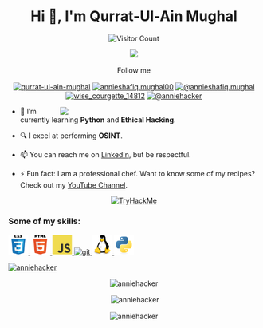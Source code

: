 

<h1 align="center">Hi 👋, I'm Qurrat-Ul-Ain Mughal </h1>

<div align=center>

![Visitor Count](https://profile-counter.glitch.me/{anniehacker}/count.svg)



<!-- banner -->
<img src="./assets/low_git_banner.gif">



<p align="center">
    <span >Follow me</span>
  </p>

<!-- Social media links -->



<a href="https://www.linkedin.com/in/qurrat-ul-ain-mughal/" target="blank"><img align="center" src="https://raw.githubusercontent.com/rahuldkjain/github-profile-readme-generator/master/src/images/icons/Social/linked-in-alt.svg" alt="qurrat-ul-ain-mughal" height="30" width="40" /></a>
<a href="https://www.instagram.com/annieshafiq.mughal00/" target="blank"><img align="center" src="https://raw.githubusercontent.com/rahuldkjain/github-profile-readme-generator/master/src/images/icons/Social/instagram.svg" alt="annieshafiq.mughal00" height="30" width="40" /></a>
<a href="https://medium.com/@annieshafiq.mughal" target="blank"><img align="center" src="https://raw.githubusercontent.com/rahuldkjain/github-profile-readme-generator/master/src/images/icons/Social/medium.svg" alt="@annieshafiq.mughal" height="30" width="40" /></a>
<a href="https://discord.gg/wise_courgette_14812" target="blank"><img align="center" src="https://raw.githubusercontent.com/rahuldkjain/github-profile-readme-generator/master/src/images/icons/Social/discord.svg" alt="wise_courgette_14812" height="30" width="40" /></a>
<a href="https://hashnode.com/@anniehacker" target="blank"><img align="center" src="https://raw.githubusercontent.com/rahuldkjain/github-profile-readme-generator/master/src/images/icons/Social/hashnode.svg" alt="@anniehacker" height="30" width="40" /></a>



</div>

</hr>

<div>

<img src="./assets/akudama-drive-anime.gif" align="right" width="400px" >

- 🌱 I’m currently learning **Python** and **Ethical Hacking**.

- 🔍 I excel at performing **OSINT**.

- 📫 You can reach me on [LinkedIn](https://www.linkedin.com/in/qurrat-ul-ain-mughal), but be respectful.

- ⚡ Fun fact: I am a professional chef. Want to know some of my recipes? Check out my [YouTube Channel](https://www.youtube.com/@FriendsCookingCorner).
</div>

<div align="center">
<a href='https://tryhackme.com/p/Qurratulain'>
<img src="https://tryhackme-badges.s3.amazonaws.com/Qurratulain.png" alt="TryHackMe"></a>
</div>

<h3 align="left">Some of my skills:</h3>
<a href="https://www.w3schools.com/css/" target="_blank" rel="noreferrer"> <img src="https://raw.githubusercontent.com/devicons/devicon/master/icons/css3/css3-original-wordmark.svg" alt="css3" width="40" height="40"/> </a> <a href="https://www.w3.org/html/" target="_blank" rel="noreferrer"> <img src="https://raw.githubusercontent.com/devicons/devicon/master/icons/html5/html5-original-wordmark.svg" alt="html5" width="40" height="40"/> </a>  <a href="https://developer.mozilla.org/en-US/docs/Web/JavaScript" target="_blank" rel="noreferrer"> <img src="https://raw.githubusercontent.com/devicons/devicon/master/icons/javascript/javascript-original.svg" alt="javascript" width="40" height="40"/> </a> <a href="https://git-scm.com/" target="_blank" rel="noreferrer"> <img src="https://www.vectorlogo.zone/logos/git-scm/git-scm-icon.svg" alt="git" width="40" height="40"/> </a>  <a href="https://www.linux.org/" target="_blank" rel="noreferrer"> <img src="https://raw.githubusercontent.com/devicons/devicon/master/icons/linux/linux-original.svg" alt="linux" width="40" height="40"/> </a>  <a href="https://www.python.org" target="_blank" rel="noreferrer"> <img src="https://raw.githubusercontent.com/devicons/devicon/master/icons/python/python-original.svg" alt="python" width="40" height="40"/> </a> </p>


<div align="center">

<p align="left"> <a href="https://github.com/ryo-ma/github-profile-trophy"><img src="https://github-profile-trophy.vercel.app/?username=anniehacker" alt="anniehacker" /></a> </p>

<p><img align="center" src="https://github-readme-stats.vercel.app/api/top-langs?username=anniehacker&show_icons=true&locale=en&layout=compact" alt="anniehacker" /></p>

<p>&nbsp;<img align="center" src="https://github-readme-stats.vercel.app/api?username=anniehacker&show_icons=true&locale=en" alt="anniehacker" /></p>

<p><img align="center" src="https://github-readme-streak-stats.herokuapp.com/?user=anniehacker&" alt="anniehacker" /></p>




</div>

